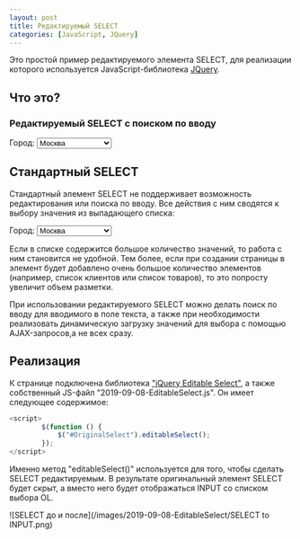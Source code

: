 ```yaml
---
layout: post
title: Редактируемый SELECT
categories: [JavaScript, JQuery]
---
```


<script src="//code.jquery.com/jquery-1.12.4.min.js"></script>
<script src="//rawgithub.com/indrimuska/jquery-editable-select/master/dist/jquery-editable-select.min.js"></script>
<link href="//rawgithub.com/indrimuska/jquery-editable-select/master/dist/jquery-editable-select.min.css" rel="stylesheet">

Это простой пример редактируемого элемента SELECT, для реализации которого используется JavaScript-библиотека [JQuery](https://ru.wikipedia.org/wiki/JQuery).

## Что это?

### Редактируемый SELECT с поиском по вводу

<section id="Cities">
    <label id="LabelSelect">Город:</label>
    <select id="OriginalSelect" class="form-control">
        <option value="1">Москва</option>
        <option value="2">Санкт-Петербург</option>
        <option value="3">Новосибирск</option>
        <option value="4">Екатеринбург</option>
        <option value="5">Нижний Новгород</option>
        <option value="6">Казань</option>
        <option value="7">Челябинск</option>
        <option value="8">Омск</option>
        <option value="9">Самара</option>
        <option value="11">Ростов-на-Дону</option>
        <option value="12">Уфа</option>
        <option value="13">Красноярск</option>
        <option value="14">Пермь</option>
        <option value="15">Воронеж</option>
        <option value="16">Волгоград</option>
        <option value="17">Саратов</option>
        <option value="18">Краснодар</option>
        <option value="19">Тольятти</option>
        <option value="20">Тюмень</option>
    </select>
</section>

## Стандартный SELECT

Стандартный элемент SELECT не поддерживает возможность редактирования или поиска по вводу. Все действия с ним сводятся к выбору значения из выпадающего списка:

<section id="CitiesStandart">
    <label id="LabelSelectStandart">Город:</label>
    <select id="OriginalSelectStandart" class="form-control">
        <option value="1">Москва</option>
        <option value="2">Санкт-Петербург</option>
        <option value="3">Новосибирск</option>
        <option value="4">Екатеринбург</option>
        <option value="5">Нижний Новгород</option>
        <option value="6">Казань</option>
        <option value="7">Челябинск</option>
        <option value="8">Омск</option>
        <option value="9">Самара</option>
        <option value="11">Ростов-на-Дону</option>
        <option value="12">Уфа</option>
        <option value="13">Красноярск</option>
        <option value="14">Пермь</option>
        <option value="15">Воронеж</option>
        <option value="16">Волгоград</option>
        <option value="17">Саратов</option>
        <option value="18">Краснодар</option>
        <option value="19">Тольятти</option>
        <option value="20">Тюмень</option>
    </select>
</section>

Если в списке содержится большое количество значений, то работа с ним становится не удобной. Тем более, если при создании страницы в элемент будет добавлено очень большое количество элементов (например, список клиентов или список товаров), то это попросту увеличит объем разметки. 

При использовании редактируемого SELECT можно делать поиск по вводу для вводимого в поле текста, а также при необходимости реализовать динамическую загрузку значений для выбора с помощью AJAX-запросов,а не всех сразу.

## Реализация

К странице подключена библиотека ["jQuery Editable Select"](https://github.com/indrimuska/jquery-editable-select), а также собственный JS-файл "2019-09-08-EditableSelect.js". Он имеет следующее содержимое:

```js
<script>
        $(function () {
            $("#OriginalSelect").editableSelect();
        });
</script>
```

Именно метод "editableSelect()" используется для того, чтобы сделать SELECT редактируемым. В результате оригинальный элемент SELECT будет скрыт, а вместо него будет отображаться INPUT со списком выбора OL.

![SELECT до и после](/images/2019-09-08-EditableSelect/SELECT to INPUT.png)

<script id="editable-select" src="/scripts/201909/2019-09-08-EditableSelect.js" type="text/javascript"></script>